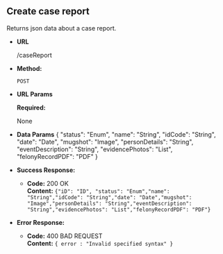 **Create case report**
----
  Returns json data about a case report.

* **URL**

  /caseReport

* **Method:**

  `POST`
  
*  **URL Params**

   **Required:**
 
   None

* **Data Params**
    {
    "status": "Enum",
    "name": "String",
    "idCode": "String",
    "date": "Date",
    "mugshot": "Image",
    "personDetails": "String",
    "eventDescription": "String",
    "evidencePhotos": "List",
    "felonyRecordPDF": "PDF"
    }
  
* **Success Response:**

  * **Code:** 200 OK<br />
    **Content:** `{"iD": "ID", "status": "Enum","name": "String","idCode": "String","date": "Date","mugshot": "Image","personDetails": "String","eventDescription": "String","evidencePhotos": "List","felonyRecordPDF": "PDF"}`
 
* **Error Response:**

  * **Code:** 400 BAD REQUEST <br />
    **Content:** `{ error : "Invalid specified syntax" }`




